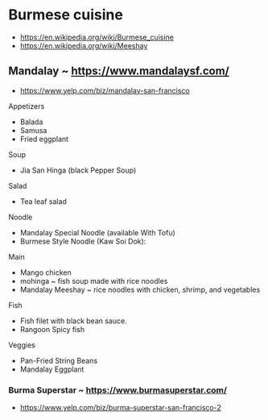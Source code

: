 # Burmese cuisine

* https://en.wikipedia.org/wiki/Burmese_cuisine
* https://en.wikipedia.org/wiki/Meeshay

## Mandalay ~ https://www.mandalaysf.com/

* https://www.yelp.com/biz/mandalay-san-francisco

Appetizers

* Balada
* Samusa
* Fried eggplant

Soup

* Jia San Hinga (black Pepper Soup)

Salad

* Tea leaf salad

Noodle

* Mandalay Special Noodle (available With Tofu)
* Burmese Style Noodle (Kaw Soi Dok):

Main

* Mango chicken
* mohinga ~ fish soup made with rice noodles
* Mandalay Meeshay ~ rice noodles with chicken, shrimp, and vegetables

Fish

* Fish filet with black bean sauce.
* Rangoon Spicy fish

Veggies

* Pan-Fried String Beans
* Mandalay Eggplant

### Burma Superstar ~ https://www.burmasuperstar.com/

* https://www.yelp.com/biz/burma-superstar-san-francisco-2

